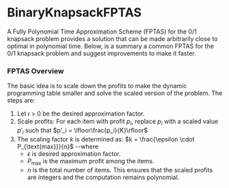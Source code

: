 # BinaryKnapsackFPTAS
A Fully Polynomial Time Approximation Scheme (FPTAS) for the 0/1 knapsack problem provides a solution that can be made arbitrarily close to optimal in polynomial time. Below, is a summary a common FPTAS for the 0/1 knapsack problem and suggest improvements to make it faster.
### FPTAS Overview
The basic idea is to scale down the profits to make the dynamic programming table smaller and solve the scaled version of the problem. The steps are:
  1. Let 𝜖 > 0 be the desired approximation factor.
  2. Scale profits: For each item with profit $p_i$, replace $p_i$ with a scaled value $p'_i$ such that
                                                $p'_i = \lfloor\frac{p_i}{K}\rfloor$
  3. The scaling factor $k$ is determined as: $k = \frac{\epsilon \cdot P_{\text{max}}}{n}$
     --where
     - $\epsilon$ is desired approximation factor.
     - $P_{\text{max}}$ is the maximum profit among the items.
     - $n$ is the total number of items. This ensures that the scaled profits are integers and the computation remains polynomial.
